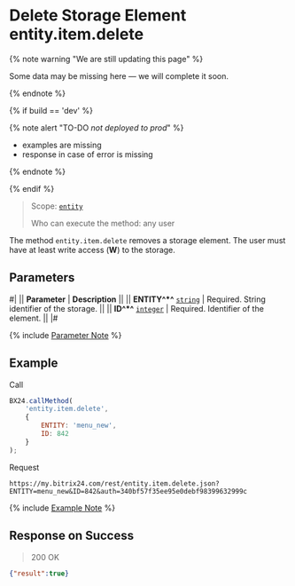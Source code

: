 # Delete Storage Element entity.item.delete

{% note warning "We are still updating this page" %}

Some data may be missing here — we will complete it soon.

{% endnote %}

{% if build == 'dev' %}

{% note alert "TO-DO _not deployed to prod_" %}

- examples are missing
- response in case of error is missing

{% endnote %}

{% endif %}

> Scope: [`entity`](../../scopes/permissions.md)
>
> Who can execute the method: any user

The method `entity.item.delete` removes a storage element. The user must have at least write access (**W**) to the storage.

## Parameters

#|
|| **Parameter** | **Description** ||
|| **ENTITY^*^**
[`string`](../../data-types.md) | Required. String identifier of the storage. ||
|| **ID^*^**
[`integer`](../../data-types.md) | Required. Identifier of the element. ||
|#

{% include [Parameter Note](../../../_includes/required.md) %}

## Example

Call

```js
BX24.callMethod(
    'entity.item.delete',
    {
        ENTITY: 'menu_new',
        ID: 842
    }
);
```

Request

```http
https://my.bitrix24.com/rest/entity.item.delete.json?ENTITY=menu_new&ID=842&auth=340bf57f35ee95e0debf98399632999c
```

{% include [Example Note](../../../_includes/examples.md) %}

## Response on Success

> 200 OK
```json
{"result":true}
```